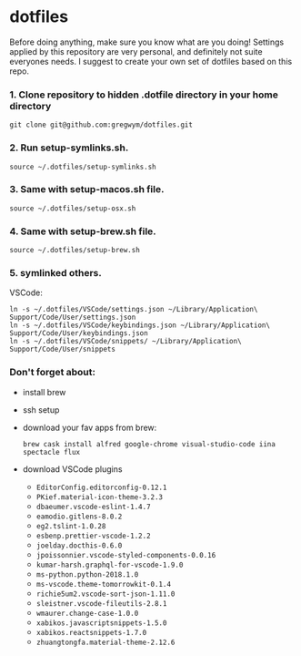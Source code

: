 # dotfiles

Before doing anything, make sure you know what are you doing! Settings applied by this repository are very personal, and definitely not suite everyones needs. I suggest to create your own set of dotfiles based on this repo.

### 1. Clone repository to hidden .dotfile directory in your home directory

```git clone git@github.com:gregwym/dotfiles.git```

### 2. Run setup-symlinks.sh.

```source ~/.dotfiles/setup-symlinks.sh```

### 3. Same with setup-macos.sh file.

```source ~/.dotfiles/setup-osx.sh```

### 4. Same with setup-brew.sh file.

```source ~/.dotfiles/setup-brew.sh```

### 5. symlinked others.

VSCode:
```
ln -s ~/.dotfiles/VSCode/settings.json ~/Library/Application\ Support/Code/User/settings.json
ln -s ~/.dotfiles/VSCode/keybindings.json ~/Library/Application\ Support/Code/User/keybindings.json
ln -s ~/.dotfiles/VSCode/snippets/ ~/Library/Application\ Support/Code/User/snippets
```

### Don't forget about:

- install brew
- ssh setup
- download your fav apps from brew:

    ```
    brew cask install alfred google-chrome visual-studio-code iina spectacle flux
    ```

- download VSCode plugins
    - `EditorConfig.editorconfig-0.12.1`
    - `PKief.material-icon-theme-3.2.3`
    - `dbaeumer.vscode-eslint-1.4.7`
    - `eamodio.gitlens-8.0.2`
    - `eg2.tslint-1.0.28`
    - `esbenp.prettier-vscode-1.2.2`
    - `joelday.docthis-0.6.0`
    - `jpoissonnier.vscode-styled-components-0.0.16`
    - `kumar-harsh.graphql-for-vscode-1.9.0`
    - `ms-python.python-2018.1.0`
    - `ms-vscode.theme-tomorrowkit-0.1.4`
    - `richie5um2.vscode-sort-json-1.11.0`
    - `sleistner.vscode-fileutils-2.8.1`
    - `wmaurer.change-case-1.0.0`
    - `xabikos.javascriptsnippets-1.5.0`
    - `xabikos.reactsnippets-1.7.0`
    - `zhuangtongfa.material-theme-2.12.6`
